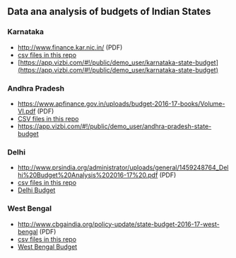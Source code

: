 Data ana analysis of budgets of Indian States 
-----------------------------------------------

### Karnataka


* http://www.finance.kar.nic.in/ (PDF)
* [csv files in this repo](/karnataka)
* [https://app.vizbi.com/#!/public/demo_user/karnataka-state-budget](https://app.vizbi.com/#!/public/demo_user/karnataka-state-budget) 


### Andhra Pradesh


* https://www.apfinance.gov.in/uploads/budget-2016-17-books/Volume-VI.pdf (PDF)
* [CSV files in this repo](/andhra-pradesh)
* https://app.vizbi.com/#!/public/demo_user/andhra-pradesh-state-budget


### Delhi

* http://www.prsindia.org/administrator/uploads/general/1459248764_Delhi%20Budget%20Analysis%202016-17%20.pdf (PDF)
* [csv files in this repo](/Delhi-Budget)
* [Delhi Budget](https://app.vizbi.com/#!/public/statebudgets/delhi-budget-2016-17)


### West Bengal

*  http://www.cbgaindia.org/policy-update/state-budget-2016-17-west-bengal (PDF)
* [csv files in this repo](/westbengal-budget)
* [West Bengal Budget](https://app.vizbi.com/#!/public/statebudgets/west-bengal-budget-2016-17)

